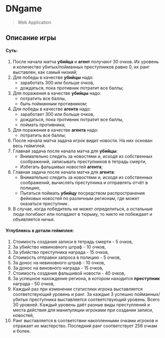 # DNgame
>Web Application

## Описание игры

#### Суть:
1) После начала матча **убийца** и **агент** 
получают 30 очков. 
Их уровень и количество убитых/пойманных преступников 
равно 0, их ранг выставлен, как самый низкий;
2) Для победы в качестве **убийцы** надо:
    - заработать 300 или больше очков,
    - дождаться, пока противник потратит все баллы;
3) Для поражения в качестве **убийцы** надо:
    - потратить все баллы,
    - быть пойманным противником;
4) Для победы в качестве **агента** надо:
    - заработает 300 или больше очков,
    - дождаться, пока противник потратит все баллы,
    - поймать противника;
5) Для поражения в качестве **агента** надо:
    - потратить все баллы;
6) После начала матча задача игрок видит новости. На них основан
весь геймплей.
7) Главная задача после начала матча для **убийцы**:
    - Внимательно следить за новостями и, исходя из 
    собственных соображений, записывать преступников в тетрадь смерти,
    - Избегать фальшивых новостей **агента**;
8) Главная задача после начала матча для **агента**:
    - Внимательно следить за новостями и, исходя из 
    собственных соображений, вычислять преступника и отправлять отчёт в полицию,
    - Пытаться поймать **убийцу** посредством распространения фейковых новостей
    по различным регионам, где может оказаться преступник.
9) В случае, когда победитель не может определиться, а остальные люди 
погибают или попадают в тюрьму, то никто не побеждает и объявляется ничья.
#### Углубляясь в детали геймплея:
1) Стоимость создания записи в тетрадь смерти - 5 очков,
2) За убийство невиновного штраф - 10 очков,
3) За убийство преступника награда - 15 очков,
4) Стоимость отправки запроса в полицию - 5 очков,
5) За донос на невиновного штраф - 10 очков,
6) За донос на виновного награда - 15 очков,
7) Стоимость создания фальшивой новости - 40 очков,
8) За успешное нахождение региона, в котором находится 
**преступник** награда - 50 очков,
9) Каждый раз при изменении статистики игрока выставляется 
соответствующий уровень и ранг. За каждые 3 успешно пойманных/убитых 
преступника выставляется соответствующий уровень. Всего 30 уровней.
Каждый уровень даёт разные виды преступлений и места действия 
для манипуляции игроками при создании записи, новостей,
10) Ранг выставляется в соответствии накопленными очками игроков 
и отражает их мастерство. Последний ранг соответствует 256 очкам и более.

    
